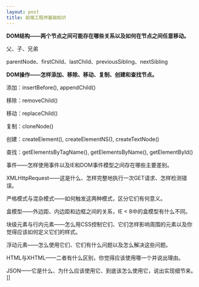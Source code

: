 ```yaml
---
layout: post
title: 前端工程师基础知识
---
```

**DOM结构——两个节点之间可能存在哪些关系以及如何在节点之间任意移动。**

父、子、兄弟

parentNode、firstChild、lastChild、previousSibling、nextSibling

**DOM操作——怎样添加、移除、移动、复制、创建和查找节点。**

添加：insertBefore(), appendChild()

移除：removeChild()

移动：replaceChild()

复制：cloneNode()

创建：createElement(), createElementNS(), createTextNode()

查找：getElementsByTagName(), getElementsByName(), getElementById()

事件——怎样使用事件以及IE和DOM事件模型之间存在哪些主要差别。

XMLHttpRequest——这是什么、怎样完整地执行一次GET请求、怎样检测错误。

严格模式与混杂模式——如何触发这两种模式，区分它们有何意义。

盒模型——外边距、内边距和边框之间的关系，IE &lt; 8中的盒模型有什么不同。

块级元素与行内元素——怎么用CSS控制它们、它们怎样影响周围的元素以及你觉得应该如何定义它们的样式。

浮动元素——怎么使用它们、它们有什么问题以及怎么解决这些问题。

HTML与XHTML——二者有什么区别，你觉得应该使用哪一个并说出理由。

JSON——它是什么、为什么应该使用它、到底该怎么使用它，说出实现细节来。
]]